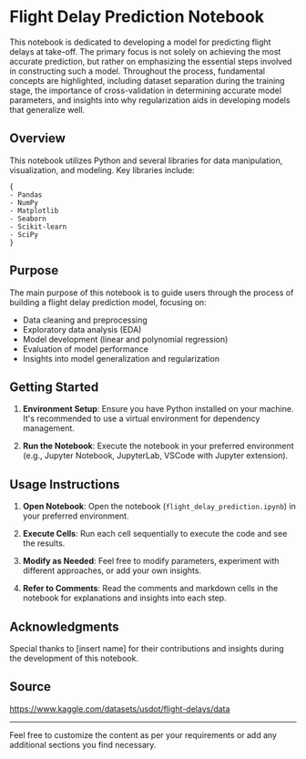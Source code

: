 # Flight Delay Prediction Notebook

This notebook is dedicated to developing a model for predicting flight delays at take-off. The primary focus is not solely on achieving the most accurate prediction, but rather on emphasizing the essential steps involved in constructing such a model. Throughout the process, fundamental concepts are highlighted, including dataset separation during the training stage, the importance of cross-validation in determining accurate model parameters, and insights into why regularization aids in developing models that generalize well.

## Overview

This notebook utilizes Python and several libraries for data manipulation, visualization, and modeling. Key libraries include:
```
{
- Pandas
- NumPy
- Matplotlib
- Seaborn
- Scikit-learn
- SciPy
}
```
## Purpose

The main purpose of this notebook is to guide users through the process of building a flight delay prediction model, focusing on:

- Data cleaning and preprocessing
- Exploratory data analysis (EDA)
- Model development (linear and polynomial regression)
- Evaluation of model performance
- Insights into model generalization and regularization

## Getting Started

1. **Environment Setup**: Ensure you have Python installed on your machine. It's recommended to use a virtual environment for dependency management.

2. **Run the Notebook**: Execute the notebook in your preferred environment (e.g., Jupyter Notebook, JupyterLab, VSCode with Jupyter extension).

## Usage Instructions

1. **Open Notebook**: Open the notebook (`flight_delay_prediction.ipynb`) in your preferred environment.

2. **Execute Cells**: Run each cell sequentially to execute the code and see the results.

3. **Modify as Needed**: Feel free to modify parameters, experiment with different approaches, or add your own insights.

4. **Refer to Comments**: Read the comments and markdown cells in the notebook for explanations and insights into each step.

## Acknowledgments

Special thanks to [insert name] for their contributions and insights during the development of this notebook.

## Source
https://www.kaggle.com/datasets/usdot/flight-delays/data


---

Feel free to customize the content as per your requirements or add any additional sections you find necessary.
